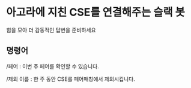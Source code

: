# 아고라에 지친 CSE를 연결해주는 슬랙 봇

힘을 모아 더 감동적인 답변을 준비하세요

## 명령어

/페어 : 이번 주 페어를 확인할 수 있습니다.

/제외 이름 : 한 주 동안 CSE를 페어매칭에서 제외시킵니다.
